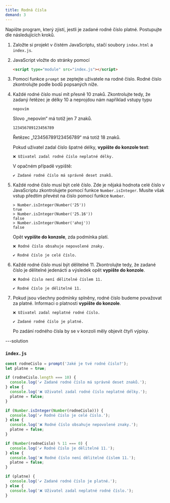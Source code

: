 ```yaml
---
title: Rodná čísla
demand: 3
---
```


Napište program, který zjistí, jestli je zadané rodné číslo platné. Postupujte dle následujících kroků.

1. Založte si projekt v čistém JavaScriptu, stačí soubory `index.html` a `index.js`. 
1. JavaScript vložte do stránky pomocí
   ```html
   <script type="module" src="index.js"></script>
   ```
1. Pomocí funkce `prompt` se zeptejte uživatele na rodné číslo. Rodné číslo zkontrolujte podle bodů popsaných níže.
1. Každé rodné číslo musí mít přesně 10 znaků. Zkontrolujte tedy, že zadaný řetězec je délky 10 a neprojdou nám například vstupy typu

   ```text
   nepovím
   ```

   Slovo „nepovím“ má totiž jen 7 znaků.

   ```text
   123456789123456789
   ```

   Řetězec „123456789123456789“ má totiž 18 znaků.

   Pokud uživatel zadal číslo špatné délky, **vypište do konzole text**:

   ```text
   ❌ Uživatel zadal rodné číslo neplatné délky.
   ```

   V opačném případě vypiště:

   ```text
   ✔️ Zadané rodné číslo má správně deset znaků.
   ```

1. Každé rodné číslo musí být celé číslo. Zde je nějaká hodnota celé číslo v JavaScriptu zkontrolujete pomocí funkce `Number.isInteger`. Musíte však vstup předtím převést na číslo pomocí funkce `Number`.

   ```text
   > Number.isInteger(Number('25'))
   true
   > Number.isInteger(Number('25.16'))
   false
   > Number.isInteger(Number('ahoj'))
   false
   ```

   Opět **vypište do konzole**, zda podmínka platí.

   ```text
   ❌ Rodné číslo obsahuje nepovolené znaky.
   ```

   ```text
   ✔️ Rodné číslo je celé číslo.
   ```

1. Každé rodné číslo musí být dělitelné 11. Zkontrolujte tedy, že zadané číslo je dělitelné jedenácti a výsledek opět **vypište do konzole**.

   ```text
   ❌ Rodné číslo není dělitelné číslem 11.
   ```

   ```text
   ✔️ Rodné číslo je dělitelné 11.
   ```

1. Pokud jsou všechny podmínky splněny, rodné číslo budeme považovat za platné. Informaci o platnosti **vypište do konzole**.

   ```text
   ❌ Uživatel zadal neplatné rodné číslo.
   ```

   ```text
   ✔️ Zadané rodné číslo je platné.
   ```

   Po zadání rodného čísla by se v konzoli měly objevit čtyři výpisy.

---solution

### `index.js`

```js
const rodneCislo = prompt('Jaké je tvé rodné číslo?');
let platne = true;

if (rodneCislo.length === 10) {
  console.log('✔️ Zadané rodné číslo má správně deset znaků.');
} else {
  console.log('❌ Uživatel zadal rodné číslo neplatné délky.');
  platne = false;
}

if (Number.isInteger(Number(rodneCislo))) {
  console.log('✔️ Rodné číslo je celé číslo.');
} else {
  console.log('❌ Rodné číslo obsahuje nepovolené znaky.');
  platne = false;
}

if (Number(rodneCislo) % 11 === 0) {
  console.log('✔️ Rodné číslo je dělitelné 11.');
} else {
  console.log('❌ Rodné číslo není dělitelné číslem 11.');
  platne = false;
}

if (platne) {
  console.log('✔️ Zadané rodné číslo je platné.');
} else {
  console.log('❌ Uživatel zadal neplatné rodné číslo.');
}
```
